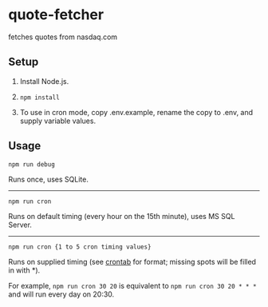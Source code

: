 # quote-fetcher
fetches quotes from nasdaq.com

## Setup

1. Install Node.js.

2. `npm install`

3. To use in cron mode, copy .env.example, rename the copy to .env, and supply variable values.

## Usage

`npm run debug`

Runs once, uses SQLite.

---

`npm run cron`

Runs on default timing (every hour on the 15th minute), uses MS SQL Server.

---

`npm run cron {1 to 5 cron timing values}`

Runs on supplied timing (see [crontab](https://crontab.guru/) for format; missing spots will be filled in with *).

For example,
`npm run cron 30 20`
is equivalent to `npm run cron 30 20 * * *` and will run every day on 20:30.
